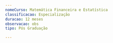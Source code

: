 ```yaml
---
nomeCurso: Matemática Financeira e Estatística
classificacao: Especialização
duracao: 12 meses
observacao: obs
tipo: Pós Graduação

---
```


